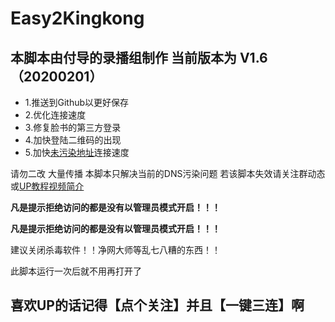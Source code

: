 # Easy2Kingkong

## 本脚本由付导的录播组制作  当前版本为 V1.6 （20200201）
- 1.推送到Github以更好保存
- 2.优化连接速度
- 3.修复脸书的第三方登录
- 4.加快登陆二维码的出现
- 5.加快[未污染地址](https://www.kingkongapp.com/)连接速度

请勿二改 大量传播 本脚本只解决当前的DNS污染问题 若该脚本失效请关注群动态或[UP教程视频简介](https://www.bilibili.com/video/av55984281)

**凡是提示拒绝访问的都是没有以管理员模式开启！！！**

**凡是提示拒绝访问的都是没有以管理员模式开启！！！**

建议关闭杀毒软件！！净网大师等乱七八糟的东西！！

此脚本运行一次后就不用再打开了

## 喜欢UP的话记得【点个关注】并且【一键三连】啊

